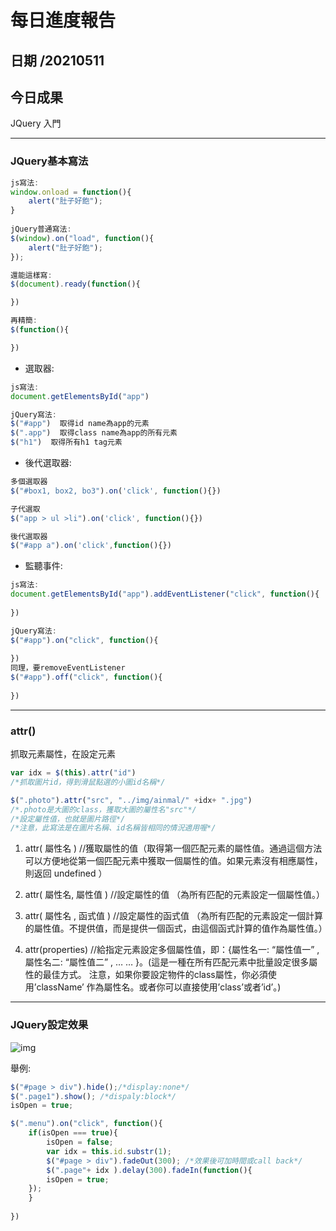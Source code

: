 每日進度報告
======
日期 /20210511
---
今日成果
---
JQuery 入門

***

###  JQuery基本寫法

```javascript
js寫法:
window.onload = function(){
    alert("肚子好飽");
}
        
jQuery普通寫法:
$(window).on("load", function(){
    alert("肚子好飽");
});

還能這樣寫:
$(document).ready(function(){

})

再精簡:
$(function(){

})
```

- 選取器:

```javascript
js寫法:
document.getElementsById("app")

jQuery寫法:
$("#app")  取得id name為app的元素
$(".app")  取得class name為app的所有元素
$("h1")  取得所有h1 tag元素
```
- 後代選取器:

```javascript
多個選取器
$("#box1, box2, bo3").on('click', function(){})

子代選取
$("app > ul >li").on('click', function(){})

後代選取器
$("#app a").on('click',function(){})
```
- 監聽事件:

```javascript
js寫法:
document.getElementsById("app").addEventListener("click", function(){
        
})

jQuery寫法:
$("#app").on("click", function(){
            
}) 
同理，要removeEventListener
$("#app").off("click", function(){
            
}) 
```

***

### attr()

抓取元素屬性，在設定元素

```javascript
var idx = $(this).attr("id")
/*抓取圖片id，得到滑鼠點選的小圖id名稱*/

$(".photo").attr("src", "../img/ainmal/" +idx+ ".jpg")
/*.photo是大圖的class，獲取大圖的屬性名"src"*/
/*設定屬性值，也就是圖片路徑*/
/*注意，此寫法是在圖片名稱、id名稱皆相同的情況適用喔*/
```

1.  attr( 屬性名 )        //獲取屬性的值（取得第一個匹配元素的屬性值。通過這個方法可以方便地從第一個匹配元素中獲取一個屬性的值。如果元素沒有相應屬性，則返回 undefined ）

2.  attr( 屬性名, 屬性值 )    //設定屬性的值 （為所有匹配的元素設定一個屬性值。）

3.  attr( 屬性名 , 函式值 )      //設定屬性的函式值  （為所有匹配的元素設定一個計算的屬性值。不提供值，而是提供一個函式，由這個函式計算的值作為屬性值。）

4. attr(properties)      //給指定元素設定多個屬性值，即：{屬性名一: “屬性值一” , 屬性名二: “屬性值二” , … … }。(這是一種在所有匹配元素中批量設定很多屬性的最佳方式。 注意，如果你要設定物件的class屬性，你必須使用’className’ 作為屬性名。或者你可以直接使用’class’或者’id’。)

***

### JQuery設定效果

![img](https://img.onl/XosC2p)

舉例:
```javascript
$("#page > div").hide();/*display:none*/
$(".page1").show(); /*dispaly:block*/
isOpen = true;

$(".menu").on("click", function(){
    if(isOpen === true){
        isOpen = false;
        var idx = this.id.substr(1);
        $("#page > div").fadeOut(300); /*效果後可加時間或call back*/
        $(".page"+ idx ).delay(300).fadeIn(function(){
        isOpen = true;
    });
    }
            
})
```



